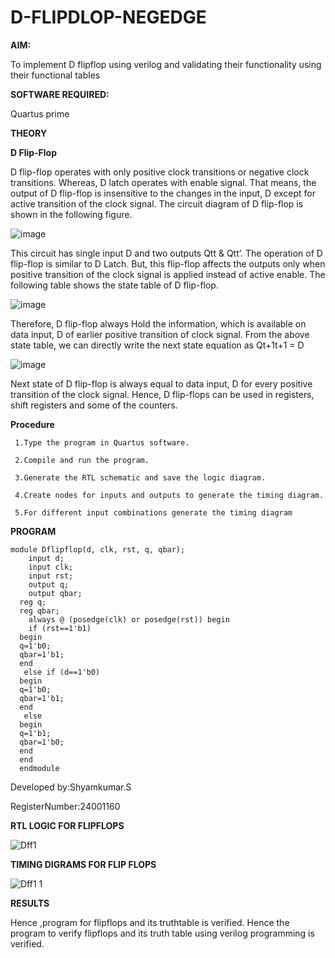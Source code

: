 # D-FLIPDLOP-NEGEDGE

**AIM:**

To implement  D flipflop using verilog and validating their functionality using their functional tables

**SOFTWARE REQUIRED:**

Quartus prime

**THEORY**

**D Flip-Flop**

D flip-flop operates with only positive clock transitions or negative clock transitions. Whereas, D latch operates with enable signal. That means, the output of D flip-flop is insensitive to the changes in the input, D except for active transition of the clock signal. The circuit diagram of D flip-flop is shown in the following figure.

![image](https://github.com/naavaneetha/D-FLIPDLOP-NEGEDGE/assets/154305477/48c81fe8-bc3f-40e7-95e2-519fc155ad51)

This circuit has single input D and two outputs Qtt & Qtt’. The operation of D flip-flop is similar to D Latch. But, this flip-flop affects the outputs only when positive transition of the clock signal is applied instead of active enable. The following table shows the state table of D flip-flop.

![image](https://github.com/naavaneetha/D-FLIPDLOP-NEGEDGE/assets/154305477/e5f3fda7-68ec-4a3a-a0a4-cf6f9cc4ab55)

Therefore, D flip-flop always Hold the information, which is available on data input, D of earlier positive transition of clock signal. From the above state table, we can directly write the next state equation as Qt+1t+1 = D

![image](https://github.com/naavaneetha/D-FLIPDLOP-NEGEDGE/assets/154305477/8592c0d8-2917-4142-91b9-d6c30dd891d2)

Next state of D flip-flop is always equal to data input, D for every positive transition of the clock signal. Hence, D flip-flops can be used in registers, shift registers and some of the counters.

**Procedure**
```
 1.Type the program in Quartus software.
 
 2.Compile and run the program.
 
 3.Generate the RTL schematic and save the logic diagram.
 
 4.Create nodes for inputs and outputs to generate the timing diagram.
 
 5.For different input combinations generate the timing diagram
```
**PROGRAM**
```
module Dflipflop(d, clk, rst, q, qbar); 
    input d; 
    input clk; 
    input rst; 
    output q; 
    output qbar; 
  reg q; 
  reg qbar; 
    always @ (posedge(clk) or posedge(rst)) begin 
    if (rst==1'b1) 
  begin 
  q=1'b0; 
  qbar=1'b1; 
  end 
   else if (d==1'b0) 
  begin 
  q=1'b0; 
  qbar=1'b1; 
  end 
   else 
  begin 
  q=1'b1; 
  qbar=1'b0; 
  end   
  end    
  endmodule 
```
 Developed by:Shyamkumar.S
 
 RegisterNumber:24001160


**RTL LOGIC FOR FLIPFLOPS**

![Dff1](https://github.com/user-attachments/assets/9140ed66-9de8-4e88-8a6f-95cee57d14de)


**TIMING DIGRAMS FOR FLIP FLOPS**

![Dff1 1](https://github.com/user-attachments/assets/c025ab35-8316-4bb0-ac4d-6bab486f5eeb)

**RESULTS**

Hence ,program for flipflops and its truthtable is verified. Hence the program to verify flipflops and its truth table using verilog programming is verified.
